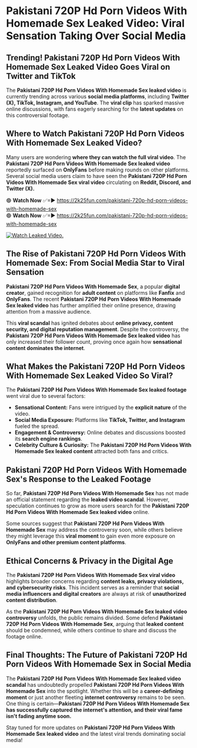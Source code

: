 # Pakistani 720P Hd Porn Videos With Homemade Sex Leaked Video: Viral Sensation Taking Over Social Media

## **Trending! Pakistani 720P Hd Porn Videos With Homemade Sex Leaked Video Goes Viral on Twitter and TikTok**
The **Pakistani 720P Hd Porn Videos With Homemade Sex leaked video** is currently trending across various **social media platforms**, including **Twitter (X), TikTok, Instagram, and YouTube**. The **viral clip** has sparked massive online discussions, with fans eagerly searching for the **latest updates** on this controversial footage.

## **Where to Watch Pakistani 720P Hd Porn Videos With Homemade Sex Leaked Video?**
Many users are wondering **where they can watch the full viral video**. The **Pakistani 720P Hd Porn Videos With Homemade Sex leaked video** reportedly surfaced on **OnlyFans** before making rounds on other platforms. Several social media users claim to have seen the **Pakistani 720P Hd Porn Videos With Homemade Sex viral video** circulating on **Reddit, Discord, and Twitter (X).**

🟢 **Watch Now** ✅=► https://2k25fun.com/pakistani-720p-hd-porn-videos-with-homemade-sex  
🟢 **Watch Now** ✅=► https://2k25fun.com/pakistani-720p-hd-porn-videos-with-homemade-sex  

[![Watch Leaked Video.](https://miro.medium.com/v2/resize:fit:828/format:webp/1*cilzJN44JGOrTw9NJCrNHA.gif "Watch Leaked Video")](https://2k25fun.com/pakistani-720p-hd-porn-videos-with-homemade-sex)

## **The Rise of Pakistani 720P Hd Porn Videos With Homemade Sex: From Social Media Star to Viral Sensation**
**Pakistani 720P Hd Porn Videos With Homemade Sex**, a popular **digital creator**, gained recognition for **adult content** on platforms like **Fanfix** and **OnlyFans**. The recent **Pakistani 720P Hd Porn Videos With Homemade Sex leaked video** has further amplified their online presence, drawing attention from a massive audience.

This **viral scandal** has ignited debates about **online privacy, content security, and digital reputation management**. Despite the controversy, the **Pakistani 720P Hd Porn Videos With Homemade Sex leaked video** has only increased their follower count, proving once again how **sensational content dominates the internet**.

## **What Makes the Pakistani 720P Hd Porn Videos With Homemade Sex Leaked Video So Viral?**
The **Pakistani 720P Hd Porn Videos With Homemade Sex leaked footage** went viral due to several factors:
- **Sensational Content:** Fans were intrigued by the **explicit nature** of the video.
- **Social Media Exposure:** Platforms like **TikTok, Twitter, and Instagram** fueled the spread.
- **Engagement & Controversy:** Online debates and discussions boosted its **search engine rankings**.
- **Celebrity Culture & Curiosity:** The **Pakistani 720P Hd Porn Videos With Homemade Sex leaked content** attracted both fans and critics.

## **Pakistani 720P Hd Porn Videos With Homemade Sex's Response to the Leaked Footage**
So far, **Pakistani 720P Hd Porn Videos With Homemade Sex** has not made an official statement regarding the **leaked video scandal**. However, speculation continues to grow as more users search for the **Pakistani 720P Hd Porn Videos With Homemade Sex leaked video** online.

Some sources suggest that **Pakistani 720P Hd Porn Videos With Homemade Sex** may address the controversy soon, while others believe they might leverage this **viral moment** to gain even more exposure on **OnlyFans and other premium content platforms**.

## **Ethical Concerns & Privacy in the Digital Age**
The **Pakistani 720P Hd Porn Videos With Homemade Sex viral video** highlights broader concerns regarding **content leaks, privacy violations, and cybersecurity risks**. This incident serves as a reminder that **social media influencers and digital creators** are always at risk of **unauthorized content distribution**.

As the **Pakistani 720P Hd Porn Videos With Homemade Sex leaked video controversy** unfolds, the public remains divided. Some defend **Pakistani 720P Hd Porn Videos With Homemade Sex**, arguing that **leaked content** should be condemned, while others continue to share and discuss the footage online.

## **Final Thoughts: The Future of Pakistani 720P Hd Porn Videos With Homemade Sex in Social Media**
The **Pakistani 720P Hd Porn Videos With Homemade Sex leaked video scandal** has undoubtedly propelled **Pakistani 720P Hd Porn Videos With Homemade Sex** into the spotlight. Whether this will be a **career-defining moment** or just another fleeting **internet controversy** remains to be seen. One thing is certain—**Pakistani 720P Hd Porn Videos With Homemade Sex has successfully captured the internet's attention, and their viral fame isn't fading anytime soon.**

Stay tuned for more updates on **Pakistani 720P Hd Porn Videos With Homemade Sex leaked video** and the latest viral trends dominating social media!